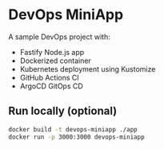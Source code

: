 # DevOps MiniApp

A sample DevOps project with:

- Fastify Node.js app
- Dockerized container
- Kubernetes deployment using Kustomize
- GitHub Actions CI
- ArgoCD GitOps CD

## Run locally (optional)

```bash
docker build -t devops-miniapp ./app
docker run -p 3000:3000 devops-miniapp
```

